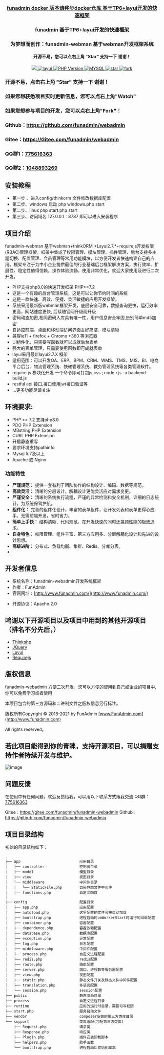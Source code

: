 <BR>
<h3 align="center"> <a href="https://www.gitee.com/funadmin/funadmin-docker">
funadmin docker 版本请移步docker仓库 基于TP6+layui开发的快速框架
    </a></h3>
<h3 align="center"> <a href="https://www.gitee.com/funadmin/funadmin">
funadmin 基于TP6+layui开发的快速框架
    </a></h3>
<h3 align="center">为梦想而创作：funadmin-webman 基于webman开发框架系统</h3>

<h4 align="center">开源不易，您可以点右上角 "Star" 支持一下 谢谢！</h4>
<p align="center">
    <a href="http://www.funadmin.com/">
        <img src="https://img.shields.io/badge/license-Apache2.0-success.svg" />
    </a>
    <a href="https://www.layui.com/">
        <img src="https://img.shields.io/badge/layui-2.7.*-green.svg" alt="layui">
    </a>
    <a href="http://www.funadmin.com/">
        <img src="https://img.shields.io/badge/php-%3E%3D7.2-8892BF.svg" alt="PHP Version">
    </a>
    <a href='https://gitee.com/funadmin/funadmin'>
        <img src='https://img.shields.io/badge/Mysql-%3E%3D5.7-green' alt='MYSQL'></img>
    </a>
    <a href='https://gitee.com/funadmin/funadmin'>
        <img src='https://gitee.com/funadmin/funadmin/badge/star.svg?theme=dark' alt='star'></img>
    </a>
    <a href='https://gitee.com/funadmin/funadmin'>
        <img src='https://gitee.com/funadmin/funadmin/badge/fork.svg?theme=white' alt='fork'></img>
    </a>

</p>

### 开源不易，点击右上角 "Star" 支持一下 谢谢！
### 如果您想获悉项目实时更新信息，您可以点右上角"Watch"
### 如果您想参与项目的开发，您可以点右上角"Fork"！
### Github：https://github.com/funadmin/webadmin
### Gitee：https://Gitee.com/funadmin/webadmin
### QQ群1：[775616363](https://jq.qq.com/?_wv=1027&k=GOakxsp6)
### QQ群2：[1048893269](https://jq.qq.com/?_wv=1027&k=2pyFqDv3)

## 安装教程 
 - 第一步 、进入config/thinkorm 文件修改数据库配置
 - 第二步、windows 启动 php windows.php start 
 - 第二步、linux php start.php start
 - 第三步、访问域名 127.0.0.1：8787 即可以进入安装程序

## 项目介绍
funadmin-webman 基于webman+thinkORM +Layui2.7.*+requirejs开发权限(RBAC)管理框架，框架中集成了权限管理、模块管理、插件管理、后台支持多主题切换、配置管理、会员管理等常用功能模块，以方便开发者快速构建自己的应用。框架专注于为中小企业提供最佳的行业基础后台框架解决方案，执行效率、扩展性、稳定性值得信赖，操作体验流畅，使用非常优化，欢迎大家使用及进行二次开发。
+ PHP支持php8.0的快速开发框架 PHP>=7.2
+ 这是一个有趣的后台管理系统，这是可以让你节约时间的系统
+ 这是一款快速、高效、便捷、灵活敏捷的应用开发框架。
+ 系统采用最新版webman框架开发，底层安全可靠，数据查询更快，运行效率更高，网站速度更快, 后续随官网升级而升级
+ 密码动态加密,相同密码入库具有唯一性，用户信息安全牢固,告别简单md5加密
+ 自适应前端，桌面和移动端访问界面友好简洁，模块清晰
+ 兼容ie11 + firefox + Chrome +360 等浏览器
+ UI组件化，只需要写函数就可以成就后台表单
+ 强大的表单管理，只需要使用函数即可成就表单
+ layui采用最新layui2.7.X 框架
+ 适用范围：可以开发OA、ERP、BPM、CRM、WMS、TMS、MIS、BI、电商平台后台、物流管理系统、快递管理系统、教务管理系统等各类管理软件。
+ require.js 模块化开发 一个命令即可打包js,css ; node r.js -o backend-build.js
+ restful api 接口,接口使用jwt接口验证等
+ ...更多功能尽请关注

## 环境要求:
* PHP >= 7.2 支持php8.0
* PDO PHP Extension
* MBstring PHP Extension
* CURL PHP Extension
* 开启静态重写
* 要求环境支持pathinfo
* Mysql 5.7及以上
* Apache 或 Nginx

### 功能特性
- **严谨规范：** 提供一套有利于团队协作的结构设计、编码、数据等规范。
- **高效灵活：** 清晰的分层设计，解耦设计更能灵活应对需求变更。
- **严谨安全：** 清晰的系统执行流程，严谨的异常检测和安全机制，详细的日志统计，为系统保驾护航。
- **组件化：** 完善的组件化设计，丰富的表单组件，让开发列表和表单更得心应手。无需前端开发，省时省力。
- **简单上手快：** 结构清晰、代码规范、在开发快速的同时还兼顾性能的极致追求。
- **自身特色：** 权限管理、组件丰富、第三方应用多、分层解耦化设计和先进的设计思想。
- **高级进阶：** 分布式、负载均衡、集群、Redis、分库分表。
-

## 开发者信息
* 系统名称：funadmin-webadmin开发系统框架
* 作者：FunAdmin
* 官网网址：[http://www.funadmin.com/](http://www.funadmin.com/)

[comment]: <> (* 文档网址：[http://docs.funadmin.com/]&#40;http://docs.funadmin.com/&#41;)
* 开源协议：Apache 2.0

## 鸣谢以下开源项目以及项目中用到的其他开源项目 （排名不分先后，）
- [Thinkphp](http://thinkphp.cn)
- [JQuery](http://jquery.com)
- [Layui](http://www.layui.com)
- [Requirejs](https://requirejs.org)

## 版权信息
funadmin-webadmin 方便二次开发，您可以方便的使用到自己或企业的项目中,你可以免费学习或者使用

本项目包含的第三方源码和二进制文件之版权信息另行标注。

版权所有Copyright © 2018-2021 by FunAdmin [www.FunAdmin.com](http://www.funadmin.com)

All rights reserved。

## 若此项目能得到你的青睐，支持开源项目，可以捐赠支持作者持续开发与维护。

![image](doc/images/pay.png)

## 问题反馈
在使用中有任何问题，欢迎反馈给我，可以用以下联系方式跟我交流
QQ群：[775616363](https://jq.qq.com/?_wv=1027&k=GOakxsp6)

Gitee：https://gitee.com/funadmin/funadmin-webadmin
Github：https://github.com/funadmin/funadmin-webadmin


## 项目目录结构

初始的目录结构如下：

~~~
.
├── app                           应用目录
│   ├── controller                控制器目录
│   ├── model                     模型目录
│   ├── view                      视图目录
│   └── middleware                中间件目录
│   |   └── StaticFile.php        自带静态文件中间件
|   |—— functions.php             自定义函数
|
├── config                        配置目录
│   ├── app.php                   应用配置
│   ├── autoload.php              这里配置的文件会被自动加载
│   ├── bootstrap.php             进程启动时onWorkerStart时运行的回调配置
│   ├── container.php             容器配置
│   ├── dependence.php            容器依赖配置
│   ├── database.php              数据库配置
│   ├── exception.php             异常配置
│   ├── log.php                   日志配置
│   ├── middleware.php            中间件配置
│   ├── process.php               自定义进程配置
│   ├── redis.php                 redis配置
│   ├── route.php                 路由配置
│   ├── server.php                端口、进程数等服务器配置
│   ├── view.php                  视图配置
│   ├── static.php                静态文件开关及静态文件中间件配置
│   ├── translation.php           多语言配置
│   └── session.php               session配置
├── public                        静态资源目录
├── process                       自定义进程目录
├── runtime                       应用的运行时目录，需要可写权限
├── start.php                     服务启动文件
├── vendor                        composer安装的第三方类库目录
└── support                       类库适配(包括第三方类库)
    ├── Request.php               请求类
    ├── Response.php              响应类
    ├── Plugin.php                插件安装卸载脚本
    ├── helpers.php               助手函数
    └── bootstrap.php             进程启动后初始化脚本



